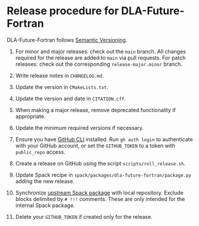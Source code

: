 # Release procedure for DLA-Future-Fortran

DLA-Future-Fortran follows [Semantic Versioning](https://semver.org).

1. For minor and major releases: check out the `main` branch. All changes required for the release are
   added to `main` via pull requests. For patch releases: check out the corresponding
   `release-major.minor` branch.

1. Write release notes in `CHANGELOG.md`.

1. Update the version in `CMakeLists.txt`.

1. Update the version and date in `CITATION.cff`.

1. When making a major release, remove deprecated functionality if appropriate.

1. Update the minimum required versions if necessary.

1. Ensure you have [GitHub CLI](https://cli.github.com) installed. Run `gh auth login` to authenticate with
   your GitHub account, or set the `GITHUB_TOKEN` to a token with `public_repo` access.

1. Create a release on GitHub using the script `scripts/roll_release.sh`.

1. Update Spack recipe in `spack/packages/dla-future-fortran/package.py` adding the new release.

1. Synchronize [upstream Spack
   package](https://github.com/spack/spack/blob/develop/var/spack/repos/builtin/packages/dla-future-fortran/package.py)
   with local repository. Exclude blocks delimited by `# !!!` comments. These are only intended for the
   internal Spack package.

1. Delete your `GITHUB_TOKEN` if created only for the release.
